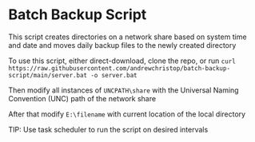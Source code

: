 # Batch Backup Script

This script creates directories on a network share based on system time and date and moves daily backup files to the newly created directory

To use this script, either direct-download, clone the repo, or run `curl https://raw.githubusercontent.com/andrewchristop/batch-backup-script/main/server.bat -o server.bat`

Then modify all instances of `UNCPATH\share` with the Universal Naming Convention (UNC) path of the network share

After that modify `E:\filename` with current location of the local directory

TIP: Use task scheduler to run the script on desired intervals

